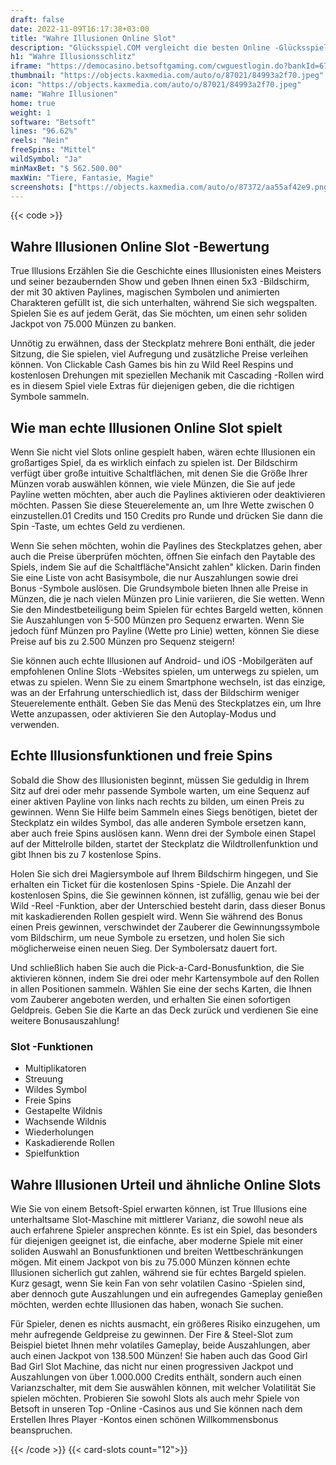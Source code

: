 ```yaml
---
draft: false
date: 2022-11-09T16:17:38+03:00
title: "Wahre Illusionen Online Slot"
description: "Glücksspiel.COM vergleicht die besten Online -Glücksspiel -Sites und -spiele der Kanada.  Unabhängige Produktbewertungen und exklusive Anmeldeangebote. Jetzt spielen!"
h1: "Wahre Illusionsschlitz"
iframe: "https://democasino.betsoftgaming.com/cwguestlogin.do?bankId=675&gameId=236"
thumbnail: "https://objects.kaxmedia.com/auto/o/87021/84993a2f70.jpeg"
icon: "https://objects.kaxmedia.com/auto/o/87021/84993a2f70.jpeg"
name: "Wahre Illusionen"
home: true
weight: 1
software: "Betsoft"
lines: "96.62%"
reels: "Nein"
freeSpins: "Mittel"
wildSymbol: "Ja"
minMaxBet: "$ 562.500.00"
maxWin: "Tiere, Fantasie, Magie"
screenshots: ["https://objects.kaxmedia.com/auto/o/87372/aa55af42e9.png"]
---
```


{{< code >}}<h2>Wahre Illusionen Online Slot -Bewertung</h2><p>True Illusions Erzählen Sie die Geschichte eines Illusionisten eines Meisters und seiner bezaubernden Show und geben Ihnen einen 5x3 -Bildschirm, der mit 30 aktiven Paylines, magischen Symbolen und animierten Charakteren gefüllt ist, die sich unterhalten, während Sie sich wegspalten. Spielen Sie es auf jedem Gerät, das Sie möchten, um einen sehr soliden Jackpot von 75.000 Münzen zu banken.</p><p>Unnötig zu erwähnen, dass der Steckplatz mehrere Boni enthält, die jeder Sitzung, die Sie spielen, viel Aufregung und zusätzliche Preise verleihen können. Von Clickable Cash Games bis hin zu Wild Reel Respins und kostenlosen Drehungen mit speziellen Mechanik mit Cascading -Rollen wird es in diesem Spiel viele Extras für diejenigen geben, die die richtigen Symbole sammeln.</p><h2>Wie man echte Illusionen Online Slot spielt</h2><p>Wenn Sie nicht viel Slots online gespielt haben, wären echte Illusionen ein großartiges Spiel, da es wirklich einfach zu spielen ist. Der Bildschirm verfügt über große intuitive Schaltflächen, mit denen Sie die Größe Ihrer Münzen vorab auswählen können, wie viele Münzen, die Sie auf jede Payline wetten möchten, aber auch die Paylines aktivieren oder deaktivieren möchten. Passen Sie diese Steuerelemente an, um Ihre Wette zwischen 0 einzustellen.01 Credits und 150 Credits pro Runde und drücken Sie dann die Spin -Taste, um echtes Geld zu verdienen.</p><p>Wenn Sie sehen möchten, wohin die Paylines des Steckplatzes gehen, aber auch die Preise überprüfen möchten, öffnen Sie einfach den Paytable des Spiels, indem Sie auf die Schaltfläche"Ansicht zahlen" klicken. Darin finden Sie eine Liste von acht Basisymbole, die nur Auszahlungen sowie drei Bonus -Symbole auslösen. Die Grundsymbole bieten Ihnen alle Preise in Münzen, die je nach vielen Münzen pro Linie variieren, die Sie wetten. Wenn Sie den Mindestbeteiligung beim Spielen für echtes Bargeld wetten, können Sie Auszahlungen von 5-500 Münzen pro Sequenz erwarten. Wenn Sie jedoch fünf Münzen pro Payline (Wette pro Linie) wetten, können Sie diese Preise auf bis zu 2.500 Münzen pro Sequenz steigern!</p><p>Sie können auch echte Illusionen auf Android- und iOS -Mobilgeräten auf empfohlenen Online Slots -Websites spielen, um unterwegs zu spielen, um etwas zu spielen. Wenn Sie zu einem Smartphone wechseln, ist das einzige, was an der Erfahrung unterschiedlich ist, dass der Bildschirm weniger Steuerelemente enthält. Geben Sie das Menü des Steckplatzes ein, um Ihre Wette anzupassen, oder aktivieren Sie den Autoplay-Modus und verwenden.</p><h2>Echte Illusionsfunktionen und freie Spins</h2><p>Sobald die Show des Illusionisten beginnt, müssen Sie geduldig in Ihrem Sitz auf drei oder mehr passende Symbole warten, um eine Sequenz auf einer aktiven Payline von links nach rechts zu bilden, um einen Preis zu gewinnen. Wenn Sie Hilfe beim Sammeln eines Siegs benötigen, bietet der Steckplatz ein wildes Symbol, das alle anderen Symbole ersetzen kann, aber auch freie Spins auslösen kann. Wenn drei der Symbole einen Stapel auf der Mittelrolle bilden, startet der Steckplatz die Wildtrollenfunktion und gibt Ihnen bis zu 7 kostenlose Spins.</p><p>Holen Sie sich drei Magiersymbole auf Ihrem Bildschirm hingegen, und Sie erhalten ein Ticket für die kostenlosen Spins -Spiele. Die Anzahl der kostenlosen Spins, die Sie gewinnen können, ist zufällig, genau wie bei der Wild -Reel -Funktion, aber der Unterschied besteht darin, dass dieser Bonus mit kaskadierenden Rollen gespielt wird. Wenn Sie während des Bonus einen Preis gewinnen, verschwindet der Zauberer die Gewinnungssymbole vom Bildschirm, um neue Symbole zu ersetzen, und holen Sie sich möglicherweise einen neuen Sieg. Der Symbolersatz dauert fort.</p><p>Und schließlich haben Sie auch die Pick-a-Card-Bonusfunktion, die Sie aktivieren können, indem Sie drei oder mehr Kartensymbole auf den Rollen in allen Positionen sammeln. Wählen Sie eine der sechs Karten, die Ihnen vom Zauberer angeboten werden, und erhalten Sie einen sofortigen Geldpreis. Geben Sie die Karte an das Deck zurück und verdienen Sie eine weitere Bonusauszahlung!</p><h3>
Slot -Funktionen</h3><ul>
<li></span>
Multiplikatoren</li>
<li></span>
Streuung</li>
<li></span>
Wildes Symbol</li>
<li></span>
Freie Spins</li>
<li></span>
Gestapelte Wildnis</li>
<li></span>
Wachsende Wildnis</li>
<li></span>
Wiederholungen</li>
<li></span>
Kaskadierende Rollen</li>
<li></span>
Spielfunktion</li></ul><h2>Wahre Illusionen Urteil und ähnliche Online Slots</h2><p>Wie Sie von einem Betsoft-Spiel erwarten können, ist True Illusions eine unterhaltsame Slot-Maschine mit mittlerer Varianz, die sowohl neue als auch erfahrene Spieler ansprechen könnte. Es ist ein Spiel, das besonders für diejenigen geeignet ist, die einfache, aber moderne Spiele mit einer soliden Auswahl an Bonusfunktionen und breiten Wettbeschränkungen mögen. Mit einem Jackpot von bis zu 75.000 Münzen können echte Illusionen sicherlich gut zahlen, während sie für echtes Bargeld spielen. Kurz gesagt, wenn Sie kein Fan von sehr volatilen Casino -Spielen sind, aber dennoch gute Auszahlungen und ein aufregendes Gameplay genießen möchten, werden echte Illusionen das haben, wonach Sie suchen.</p><p>Für Spieler, denen es nichts ausmacht, ein größeres Risiko einzugehen, um mehr aufregende Geldpreise zu gewinnen. Der Fire & Steel-Slot zum Beispiel bietet Ihnen mehr volatiles Gameplay, beide Auszahlungen, aber auch einen Jackpot von 138.500 Münzen! Sie haben auch das Good Girl Bad Girl Slot Machine, das nicht nur einen progressiven Jackpot und Auszahlungen von über 1.000.000 Credits enthält, sondern auch einen Varianzschalter, mit dem Sie auswählen können, mit welcher Volatilität Sie spielen möchten. Probieren Sie sowohl Slots als auch mehr Spiele von Betsoft in unseren Top -Online -Casinos aus und Sie können nach dem Erstellen Ihres Player -Kontos einen schönen Willkommensbonus beanspruchen.</p>{{< /code >}}
{{< card-slots count="12">}}